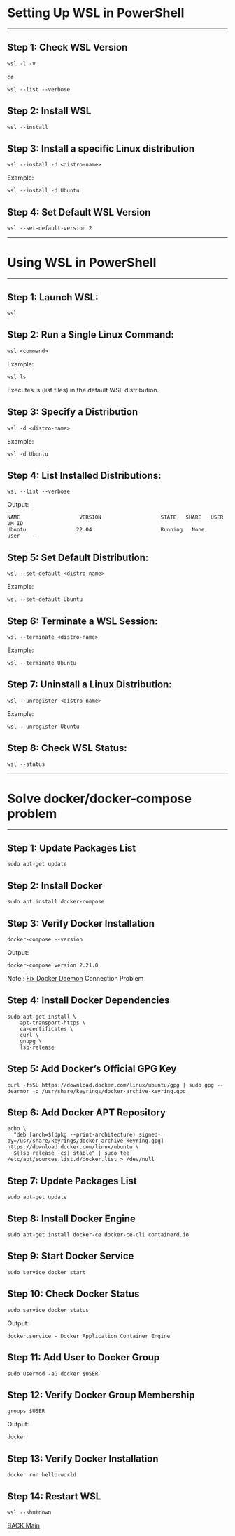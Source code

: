 # Setting Up WSL in PowerShell

---

## Step 1: Check WSL Version

```
wsl -l -v
```

or

```
wsl --list --verbose
```

## Step 2: Install WSL

```
wsl --install
```

## Step 3: Install a specific Linux distribution

```
wsl --install -d <distro-name>
```

Example:

```
wsl --install -d Ubuntu
```

## Step 4: Set Default WSL Version

```
wsl --set-default-version 2
```

---

# Using WSL in PowerShell

---

## Step 1: Launch WSL:

```
wsl
```

## Step 2: Run a Single Linux Command:

```
wsl <command>
```

Example:

```
wsl ls
```

Executes ls (list files) in the default WSL distribution.

## Step 3: Specify a Distribution

```
wsl -d <distro-name>
```

Example:

```
wsl -d Ubuntu
```

## Step 4: List Installed Distributions:

```
wsl --list --verbose
```

Output:

```
NAME                   VERSION                   STATE   SHARE   USER    VM ID
Ubuntu                22.04                      Running   None    user    -

```

## Step 5: Set Default Distribution:

```
wsl --set-default <distro-name>
```

Example:

```
wsl --set-default Ubuntu
```

## Step 6: Terminate a WSL Session:

```
wsl --terminate <distro-name>
```

Example:

```
wsl --terminate Ubuntu
```

## Step 7: Uninstall a Linux Distribution:

```
wsl --unregister <distro-name>
```

Example:

```
wsl --unregister Ubuntu
```

## Step 8: Check WSL Status:

```
wsl --status
```

---

# Solve docker/docker-compose problem

---

## Step 1: Update Packages List

```
sudo apt-get update
```

## Step 2: Install Docker

```
sudo apt install docker-compose
```

## Step 3: Verify Docker Installation

```
docker-compose --version

```

Output:

```
docker-compose version 2.21.0
```

Note : [Fix Docker Daemon](docker-daemon.md) Connection Problem

## Step 4: Install Docker Dependencies

```
sudo apt-get install \
    apt-transport-https \
    ca-certificates \
    curl \
    gnupg \
    lsb-release
```

## Step 5: Add Docker’s Official GPG Key

```
curl -fsSL https://download.docker.com/linux/ubuntu/gpg | sudo gpg --dearmor -o /usr/share/keyrings/docker-archive-keyring.gpg
```

## Step 6: Add Docker APT Repository

```
echo \
  "deb [arch=$(dpkg --print-architecture) signed-by=/usr/share/keyrings/docker-archive-keyring.gpg] https://download.docker.com/linux/ubuntu \
  $(lsb_release -cs) stable" | sudo tee /etc/apt/sources.list.d/docker.list > /dev/null
```

## Step 7: Update Packages List

```
sudo apt-get update
```

## Step 8: Install Docker Engine

```
sudo apt-get install docker-ce docker-ce-cli containerd.io
```

## Step 9: Start Docker Service

```
sudo service docker start
```

## Step 10: Check Docker Status

```
sudo service docker status
```

Output:

```
docker.service - Docker Application Container Engine
```

## Step 11: Add User to Docker Group

```
sudo usermod -aG docker $USER
```

## Step 12: Verify Docker Group Membership

```
groups $USER
```

Output:

```
docker
```

## Step 13: Verify Docker Installation

```
docker run hello-world
```

## Step 14: Restart WSL

```
wsl --shutdown
```

[BACK Main](docker-main.md)
